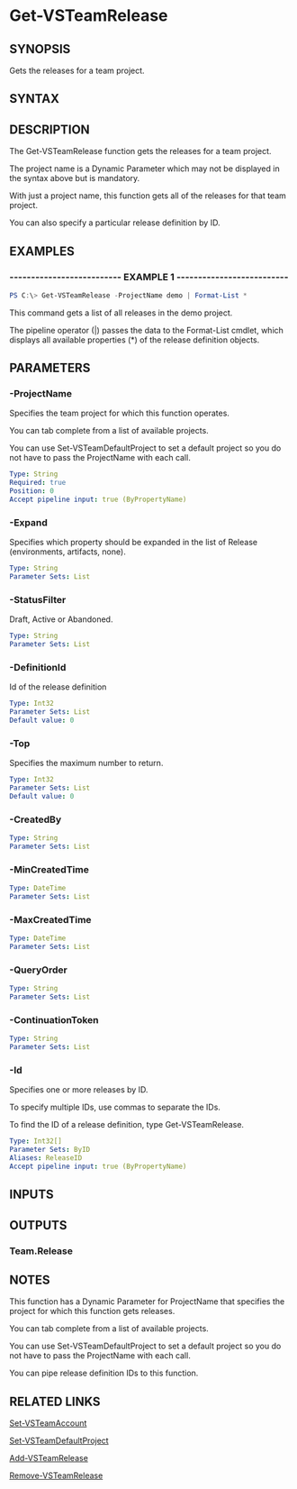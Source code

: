 


# Get-VSTeamRelease

## SYNOPSIS

Gets the releases for a team project.

## SYNTAX

## DESCRIPTION

The Get-VSTeamRelease function gets the releases for a team project.

The project name is a Dynamic Parameter which may not be displayed in the syntax above but is mandatory.

With just a project name, this function gets all of the releases for that team project.

You can also specify a particular release definition by ID.

## EXAMPLES

### -------------------------- EXAMPLE 1 --------------------------

```PowerShell
PS C:\> Get-VSTeamRelease -ProjectName demo | Format-List *
```

This command gets a list of all releases in the demo project.

The pipeline operator (|) passes the data to the Format-List cmdlet, which displays all available properties (*) of the release definition objects.

## PARAMETERS

### -ProjectName

Specifies the team project for which this function operates.

You can tab complete from a list of available projects.

You can use Set-VSTeamDefaultProject to set a default project so
you do not have to pass the ProjectName with each call.

```yaml
Type: String
Required: true
Position: 0
Accept pipeline input: true (ByPropertyName)
```

### -Expand

Specifies which property should be expanded in the list of Release (environments, artifacts, none).

```yaml
Type: String
Parameter Sets: List
```

### -StatusFilter

Draft, Active or Abandoned.

```yaml
Type: String
Parameter Sets: List
```

### -DefinitionId

Id of the release definition

```yaml
Type: Int32
Parameter Sets: List
Default value: 0
```

### -Top

Specifies the maximum number to return.

```yaml
Type: Int32
Parameter Sets: List
Default value: 0
```

### -CreatedBy

```yaml
Type: String
Parameter Sets: List
```

### -MinCreatedTime

```yaml
Type: DateTime
Parameter Sets: List
```

### -MaxCreatedTime

```yaml
Type: DateTime
Parameter Sets: List
```

### -QueryOrder

```yaml
Type: String
Parameter Sets: List
```

### -ContinuationToken

```yaml
Type: String
Parameter Sets: List
```

### -Id

Specifies one or more releases by ID.

To specify multiple IDs, use commas to separate the IDs.

To find the ID of a release definition, type Get-VSTeamRelease.

```yaml
Type: Int32[]
Parameter Sets: ByID
Aliases: ReleaseID
Accept pipeline input: true (ByPropertyName)
```

## INPUTS

## OUTPUTS

### Team.Release

## NOTES

This function has a Dynamic Parameter for ProjectName that specifies the project for which this function gets releases.

You can tab complete from a list of available projects.

You can use Set-VSTeamDefaultProject to set a default project so you do not have to pass the ProjectName with each call.

You can pipe release definition IDs to this function.

## RELATED LINKS

[Set-VSTeamAccount](Set-VSTeamAccount.md)

[Set-VSTeamDefaultProject](Set-VSTeamDefaultProject.md)

[Add-VSTeamRelease](Add-VSTeamRelease.md)

[Remove-VSTeamRelease](Remove-VSTeamRelease.md)

